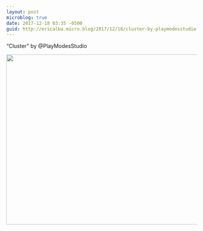 ```yaml
---
layout: post
microblog: true
date: 2017-12-18 03:35 -0500
guid: http://ericalba.micro.blog/2017/12/18/cluster-by-playmodesstudio.html
---
```

“Cluster” by @PlayModesStudio

<img src="http://micro.ericalba.com/uploads/2018/3cd88357ae.jpg" width="600" height="449" />

